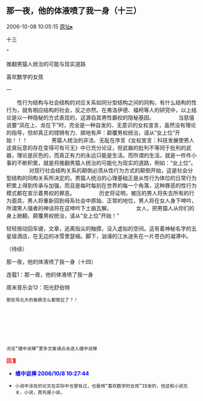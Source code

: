 ## 那一夜，他的体液喷了我一身（十三）
2006-10-08 10:05:15
[原址▸](http://www.fxgan.com/chan_time/2006_07_12/283.htm)



 



 


  十三


 


  “


 推翻男猿人统治的可能与现实道路


 


  喜欢数学的女孩


 


  一　　
 
  　　性行为结构与社会结构的对应关系如同分型结构之间的同构，有什么结构的性行为，就有相应结构的社会，反之亦然。在弗洛伊德、福柯等人的研究中，以上结论是以一种隐秘的方式表现的，这源自其男性霸权的隐秘基因。
   　　
   　　当慈僖说要“凤在上、龙在下”时，完全是一种自发的、无意识的女权宣言，虽然没有理论的指导，但却真正的铿锵有力、掷地有声：颠覆男权统治，请从“女上位”开始！！！
   　　
   　　男猿人统治的非法、无耻在序言《女权宣言：科技发展使男人这臭玩意的存在变得可有可无》中已充分论证，但武器的批判不等同于批判的武器，理论是灰色的，而真正有力的永远只能是生活。而所谓的生活，就是一件件小事的不断积累，就是将推翻男猿人统治的可能化为现实的道路，例如：“女上位”。
   　　
   　　对现行社会结构关系的颠倒必须从性行为方式的颠倒开始，这是社会分型结构的同构关系所决定的。男猿人统治的心理基础正是从性行为体位的日常行为积累上得到传承与加强，而且是每时每刻在世界的每一个角落，这种罪恶的性行为模式都在宣示着男权的罪恶。
   　　
   　　历史将证明，被压的男人将失去所有的行为面具，男人将重新回到母系社会中原始、正常的地位，男人将在女人身下呻吟，所谓男人强者的神话将在这呻吟下土崩瓦解。
   　　
   　　女人，把男猿人从你们的身上掀翻，颠覆男权统治，请从“女上位”开始！”


 


 轻轻按动回车键，文章，逃离指尖的触摸，没入虚拟的空间。这有着神秘名字的五星级酒店，在无边的冰雪里瑟缩。脚下，汹涌的江水迷失在一片苍白的凝滞中。


 


 （待续）


 


 那一夜，他的体液喷了我一身（十四）


 


 连载1：那一夜，他的体液喷了我一身


 


 
  周末音乐会12：阳光舒伯特
 
 
  
   
    
   
   
    那些骂北大的香肠怎么都耷拉了？！
   
   
    
   
   
    
   
   
    浏览“缠中说禅”更多文章请点击进入缠中说禅
   
  
 





<font color='red'>**回复**</font>


- **<font color='blue'>缠中说禅 2006/10/8 10:27:44</font>**
- ```
  小说中涉及的论文在实际中也曾有过，也是用“喜欢数学的女孩”ID发的，但这和小说无关，小说，首先是小说。
  ```
